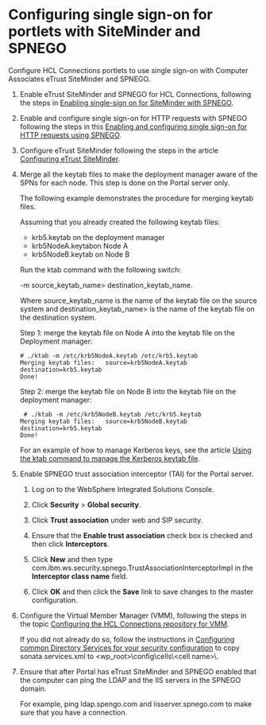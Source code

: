 # Configuring single sign-on for portlets with SiteMinder and SPNEGO

Configure HCL Connections portlets to use single sign-on with Computer Associates eTrust SiteMinder and SPNEGO.

1.  Enable eTrust SiteMinder and SPNEGO for HCL Connections, following the steps in [Enabling single-sign on for SiteMinder with SPNEGO](https://help.hcltechsw.com/connections/v65/admin/secure/t_secure_with_siteminder_SPNEGO.html).

2.  Enable and configure single sign-on for HTTP requests with SPNEGO following the steps in this [Enabling and configuring single sign-on for HTTP requests using SPNEGO](../../../../../../../deployment/manage/security/people/authentication/external_sec_mgmt/enable_spnego/index.md).

3.  Configure eTrust SiteMinder following the steps in the article [Configuring eTrust SiteMinder](../../../../../../../deployment/manage/security/people/authentication/external_sec_mgmt/etrust_siteminder/index.md).

4.  Merge all the keytab files to make the deployment manager aware of the SPNs for each node. This step is done on the Portal server only.

    The following example demonstrates the procedure for merging keytab files.

    Assuming that you already created the following keytab files:

    -   krb5.keytab on the deployment manager
    -   krb5NodeA.keytabon Node A
    -   krb5NodeB.keytab on Node B

    Run the ktab command with the following switch:

    -m source\_keytab\_name\> destination\_keytab\_name.

    Where source\_keytab\_name is the name of the keytab file on the source system and destination\_keytab\_name\> is the name of the keytab file on the destination system.

    Step 1: merge the keytab file on Node A into the keytab file on the Deployment manager:

    ```
    # ./ktab -m /etc/krb5NodeA.keytab /etc/krb5.keytab
    Merging keytab files:   source=krb5NodeA.keytab   destination=krb5.keytab
    Done! 
    ```

    Step 2: merge the keytab file on Node B into the keytab file on the deployment manager:

    ```
     # ./ktab -m /etc/krb5NodeB.keytab /etc/krb5.keytab
    Merging keytab files:   source=krb5NodeB.keytab   destination=krb5.keytab
    Done! 
    ```

    For an example of how to manage Kerberos keys, see the article [Using the ktab command to manage the Kerberos keytab file](http://www-01.ibm.com/support/knowledgecenter/SS7K4U_8.5.5/com.ibm.websphere.zseries.doc/ae/rsec_SPNEGO_kerb.html).

5.  Enable SPNEGO trust association interceptor \(TAI\) for the Portal server.

    1.  Log on to the WebSphere Integrated Solutions Console.

    2.  Click **Security** \> **Global security**.

    3.  Click **Trust association** under web and SIP security.

    4.  Ensure that the **Enable trust association** check box is checked and then click **Interceptors**.

    5.  Click **New** and then type com.ibm.ws.security.spnego.TrustAssociationInterceptorImpl in the **Interceptor class name** field.

    6.  Click **OK** and then click the **Save** link to save changes to the master configuration.

6.  Configure the Virtual Member Manager \(VMM\), following the steps in the topic [Configuring the HCL Connections repository for VMM](../../optional_config/community_pages/connections_vmm/t_connections_portlets_VMM_repository_config.md).

    If you did not already do so, follow the instructions in [Configuring common Directory Services for your security configuration](../../cfg_common_dir/t_connections_portlets_common_directory.md) to copy sonata.services.xml to <wp\_root\>\\config\\cells\\<cell name\>\\.

7.  Ensure that after Portal has eTrust SiteMinder and SPNEGO enabled that the computer can ping the LDAP and the IIS servers in the SPNEGO domain.

    For example, ping ldap.spengo.com and iisserver.spnego.com to make sure that you have a connection.



